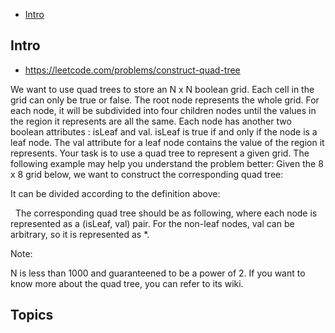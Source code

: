- [Intro](#intro)

## Intro

- https://leetcode.com/problems/construct-quad-tree

We want to use quad trees to store an N x N boolean grid. Each cell in the grid can only be true or false. The root node represents the whole grid. For each node, it will be subdivided into four children nodes until the values in the region it represents are all the same.
Each node has another two boolean attributes : isLeaf and val. isLeaf is true if and only if the node is a leaf node. The val attribute for a leaf node contains the value of the region it represents.
Your task is to use a quad tree to represent a given grid. The following example may help you understand the problem better:
Given the 8 x 8 grid below, we want to construct the corresponding quad tree:

It can be divided according to the definition above:

 
The corresponding quad tree should be as following, where each node is represented as a (isLeaf, val) pair.
For the non-leaf nodes, val can be arbitrary, so it is represented as *.

Note:

N is less than 1000 and guaranteened to be a power of 2.
If you want to know more about the quad tree, you can refer to its wiki.



## Topics



